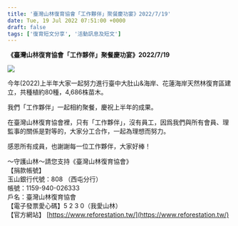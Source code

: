 ```yaml
---
title: '臺灣山林復育協會「工作夥伴」聚餐慶功宴》2022/7/19'
date: Tue, 19 Jul 2022 07:51:00 +0000
draft: false
tags: ['復育短文分享', '活動訊息及短文']
---
```


**《臺灣山林復育協會「工作夥伴」聚餐慶功宴》2022/7/19**

![](https://www.reforestation.tw/wp-content/uploads/2022/08/220719臺灣山林復育協會「工作夥伴」聚餐慶功宴.jpg)

  
今年(2022)上半年大家一起努力進行臺中大肚山&海岸、花蓮海岸天然林復育區建立，共種植約80種，4,686株苗木。

我們「工作夥伴」一起相約聚餐，慶祝上半年的成果。

在臺灣山林復育協會裡，只有「工作夥伴」，沒有員工，因爲我們與所有會員、理監事的關係是對等的，大家分工合作，一起為理想而努力。

感恩所有成員，也謝謝每一位工作夥伴，大家好棒！

～守護山林～請您支持《臺灣山林復育協會》  
【捐款帳號】  
玉山銀行代號：808 （西屯分行）  
帳號：1159-940-026333  
戶名：臺灣山林復育協會  
【電子發票愛心碼】5 2 3 0（我愛山林）  
【官方網站】 [https://www.reforestation.tw/](https://www.reforestation.tw/)